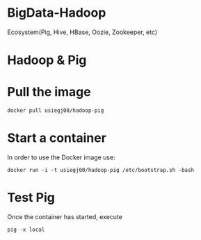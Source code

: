 # BigData-Hadoop
Ecosystem(Pig, Hive, HBase, Oozie, Zookeeper, etc)



Hadoop & Pig
==============================

# Pull the image

```
docker pull usiegj00/hadoop-pig
```

# Start a container

In order to use the Docker image use:

```
docker run -i -t usiegj00/hadoop-pig /etc/bootstrap.sh -bash
```

# Test Pig

Once the container has started, execute
```
pig -x local
```

